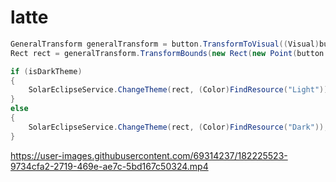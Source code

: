 # latte

```C#
GeneralTransform generalTransform = button.TransformToVisual((Visual)button.Parent);
Rect rect = generalTransform.TransformBounds(new Rect(new Point(button.Margin.Left, button.Margin.Top), button.RenderSize));

if (isDarkTheme)
{
    SolarEclipseService.ChangeTheme(rect, (Color)FindResource("Light"));
}
else
{
    SolarEclipseService.ChangeTheme(rect, (Color)FindResource("Dark"));
}
```

https://user-images.githubusercontent.com/69314237/182225523-9734cfa2-2719-469e-ae7c-5bd167c50324.mp4

